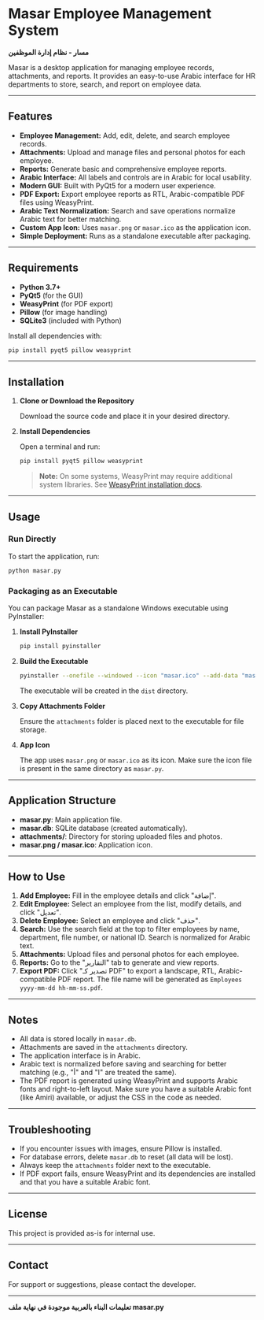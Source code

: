 # Masar Employee Management System

**مسار - نظام إدارة الموظفين**

Masar is a desktop application for managing employee records, attachments, and reports. It provides an easy-to-use Arabic interface for HR departments to store, search, and report on employee data.

---

## Features

- **Employee Management:** Add, edit, delete, and search employee records.
- **Attachments:** Upload and manage files and personal photos for each employee.
- **Reports:** Generate basic and comprehensive employee reports.
- **Arabic Interface:** All labels and controls are in Arabic for local usability.
- **Modern GUI:** Built with PyQt5 for a modern user experience.
- **PDF Export:** Export employee reports as RTL, Arabic-compatible PDF files using WeasyPrint.
- **Arabic Text Normalization:** Search and save operations normalize Arabic text for better matching.
- **Custom App Icon:** Uses `masar.png` or `masar.ico` as the application icon.
- **Simple Deployment:** Runs as a standalone executable after packaging.

---

## Requirements

- **Python 3.7+**
- **PyQt5** (for the GUI)
- **WeasyPrint** (for PDF export)
- **Pillow** (for image handling)
- **SQLite3** (included with Python)

Install all dependencies with:
```sh
pip install pyqt5 pillow weasyprint
```

---

## Installation

1. **Clone or Download the Repository**

   Download the source code and place it in your desired directory.

2. **Install Dependencies**

   Open a terminal and run:

   ```sh
   pip install pyqt5 pillow weasyprint
   ```

   > **Note:** On some systems, WeasyPrint may require additional system libraries. See [WeasyPrint installation docs](https://weasyprint.readthedocs.io/en/stable/install.html).

---

## Usage

### Run Directly

To start the application, run:

```sh
python masar.py
```

### Packaging as an Executable

You can package Masar as a standalone Windows executable using PyInstaller:

1. **Install PyInstaller**

   ```sh
   pip install pyinstaller
   ```

2. **Build the Executable**

   ```sh
   pyinstaller --onefile --windowed --icon "masar.ico" --add-data "masar-bg.png;." --add-data "Amiri-Regular.ttf;." --add-data "config.json;." --add-data "pdf_bg_utils.py;." --add-data "attachments;attachments" masar.py   
   ```

   The executable will be created in the `dist` directory.

3. **Copy Attachments Folder**

   Ensure the `attachments` folder is placed next to the executable for file storage.

4. **App Icon**

   The app uses `masar.png` or `masar.ico` as its icon. Make sure the icon file is present in the same directory as `masar.py`.

---

## Application Structure

- **masar.py**: Main application file.
- **masar.db**: SQLite database (created automatically).
- **attachments/**: Directory for storing uploaded files and photos.
- **masar.png / masar.ico**: Application icon.

---

## How to Use

1. **Add Employee:** Fill in the employee details and click "إضافة".
2. **Edit Employee:** Select an employee from the list, modify details, and click "تعديل".
3. **Delete Employee:** Select an employee and click "حذف".
4. **Search:** Use the search field at the top to filter employees by name, department, file number, or national ID. Search is normalized for Arabic text.
5. **Attachments:** Upload files and personal photos for each employee.
6. **Reports:** Go to the "التقارير" tab to generate and view reports.
7. **Export PDF:** Click "تصدير كـ PDF" to export a landscape, RTL, Arabic-compatible PDF report. The file name will be generated as `Employees yyyy-mm-dd hh-mm-ss.pdf`.

---

## Notes

- All data is stored locally in `masar.db`.
- Attachments are saved in the `attachments` directory.
- The application interface is in Arabic.
- Arabic text is normalized before saving and searching for better matching (e.g., "أ" and "ا" are treated the same).
- The PDF report is generated using WeasyPrint and supports Arabic fonts and right-to-left layout. Make sure you have a suitable Arabic font (like Amiri) available, or adjust the CSS in the code as needed.

---

## Troubleshooting

- If you encounter issues with images, ensure Pillow is installed.
- For database errors, delete `masar.db` to reset (all data will be lost).
- Always keep the `attachments` folder next to the executable.
- If PDF export fails, ensure WeasyPrint and its dependencies are installed and that you have a suitable Arabic font.

---

## License

This project is provided as-is for internal use.

---

## Contact

For support or suggestions, please contact the developer.

---

**تعليمات البناء بالعربية موجودة في نهاية ملف masar.py**